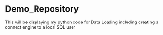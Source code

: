 # Demo_Repository
This will be displaying my python code for Data Loading including creating a connect engine to a local SQL user
